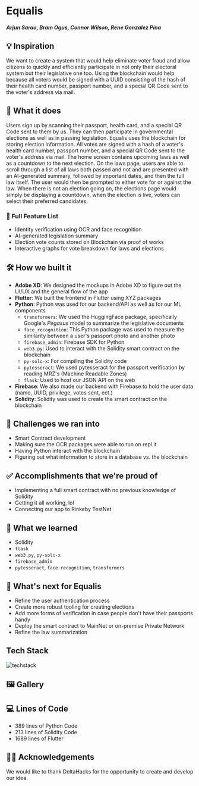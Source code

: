 # Equalis

**_Arjun Sarao, Bram Ogus, Connor Wilson, Rene Gonzalez Pina_**

## 💡 Inspiration

We want to create a system that would help eliminate voter fraud and allow citizens to quickly and efficiently participate in not only their electoral system but their legislative one too. Using the blockchain would help because all voters would be signed with a UUID consisting of the hash of their health card number, passport number, and a special QR Code sent to the voter's address via mail.

## 📱 What it does

Users sign up by scanning their passport, health card, and a special QR Code sent to them by us. They can then participate in governmental elections as well as in passing legislation. Equalis uses the blockchain for storing election information. All votes are signed with a hash of a voter's health card number, passport number, and a special QR Code sent to the voter's address via mail. The home screen contains upcoming laws as well as a countdown to the next election. On the laws page, users are able to scroll through a list of all laws both passed and not and are presented with an AI-generated summary, followed by important dates, and then the full law itself. The user would then be prompted to either vote for or against the law. When there is not an election going on, the elections page would simply be displaying a countdown, when the election is live, voters can select their preferred candidates.

### 📃 Full Feature List

- Identity verification using OCR and face recognition
- AI-generated legislation summary
- Election vote counts stored on Blockchain via proof of works
- Interactive graphs for vote breakdown for laws and elections

## 🛠 How we built it

- **Adobe XD**: We designed the mockups in Adobe XD to figure out the UI/UX and the general flow of the app
- **Flutter**: We built the frontend in Flutter using XYZ packages
- **Python**: Python was used for our backend/API as well as for our ML components
  - `transformers`: We used the HuggingFace package, specifically Google's _Pegasus_ model to summarize the legislative documents
  - `face_recognition`: This Python package was used to measure the similarity between a user's passport photo and another photo
  - `firebase_admin`: Firebase SDK for Python
  - `web3.py`: Used to interact with the Solidity smart contract on the blockchain
  - `py-solc-x`: For compiling the Solidity code
  - `pytesseract`: We used pytesseract for the passport verification by reading MRZ's (Machine Readable Zones)
  - `flask`: Used to host our JSON API on the web
- **Firebase**: We also made our backend with Firebase to hold the user data (name, UUID, privilege, votes sent, ect.)
- **Solidity**: Solidity was used to create the smart contract on the blockchain

## 🛑 Challenges we ran into

- Smart Contract development
- Making sure the OCR packages were able to run on repl.it
- Having Python interact with the blockchain
- Figuring out what information to store in a database vs. the blockchain

## ✅ Accomplishments that we're proud of

- Implementing a full smart contract with no previous knowledge of Solidity
- Getting it all working, lol
- Connecting our app to Rinkeby TestNet
  
## 📖 What we learned

- Solidity
- `flask`
- `web3.py`, `py-solc-x`
- `firebase_admin`
- `pytesseract`, `face-recognition`, `transformers`

## 🤔 What's next for Equalis

- Refine the user authentication process
- Create more robust tooling for creating elections
- Add more forms of verification in case people don't have their passports handy
- Deploy the smart contract to MainNet or on-premise Private Network
- Refine the law summarization

## Tech Stack

![techstack](https://user-images.githubusercontent.com/47152801/149667898-8c61a6a6-eb78-4244-9529-3a7fd1aace1e.png)

## 🖼 Gallery

## 💻 Lines of Code
- 389 lines of Python Code
- 213 lines of Solidity Code
- 1689 lines of Flutter

## 🙇‍♂️ Acknowledgements

We would like to thank DeltaHacks for the opportunity to create and develop our idea.
